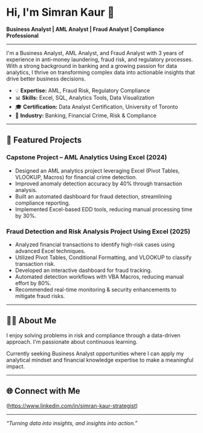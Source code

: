 # Hi, I'm Simran Kaur 👋

**Business Analyst | AML Analyst | Fraud Analyst | Compliance Professional**

---

I'm a Business Analyst, AML Analyst, and Fraud Analyst with 3 years of experience in anti-money laundering, fraud risk, and regulatory processes. With a strong background in banking and a growing passion for data analytics, I thrive on transforming complex data into actionable insights that drive better business decisions.

- 💡 **Expertise:** AML, Fraud Risk, Regulatory Compliance
- 📊 **Skills:** Excel, SQL, Analytics Tools, Data Visualization
- 🎓 **Certification:** Data Analyst Certification, University of Toronto
- 🏦 **Industry:** Banking, Financial Crime, Risk & Compliance

---

## 🚀 Featured Projects

### Capstone Project – AML Analytics Using Excel (2024)
- Designed an AML analytics project leveraging Excel (Pivot Tables, VLOOKUP, Macros) for financial crime detection.
- Improved anomaly detection accuracy by 40% through transaction analysis.
- Built an automated dashboard for fraud detection, streamlining compliance reporting.
- Implemented Excel-based EDD tools, reducing manual processing time by 30%.

### Fraud Detection and Risk Analysis Project Using Excel (2025)
- Analyzed financial transactions to identify high-risk cases using advanced Excel techniques.
- Utilized Pivot Tables, Conditional Formatting, and VLOOKUP to classify transaction risk.
- Developed an interactive dashboard for fraud tracking.
- Automated detection workflows with VBA Macros, reducing manual effort by 80%.
- Recommended real-time monitoring & security enhancements to mitigate fraud risks.

---

## 👩‍💻 About Me

I enjoy solving problems in risk and compliance through a data-driven approach. I'm passionate about continuous learning.

Currently seeking Business Analyst opportunities where I can apply my analytical mindset and financial knowledge expertise to make a meaningful impact.

---

## 🌐 Connect with Me

(https://www.linkedin.com/in/simran-kaur-strategist)

---

_“Turning data into insights, and insights into action.”_
